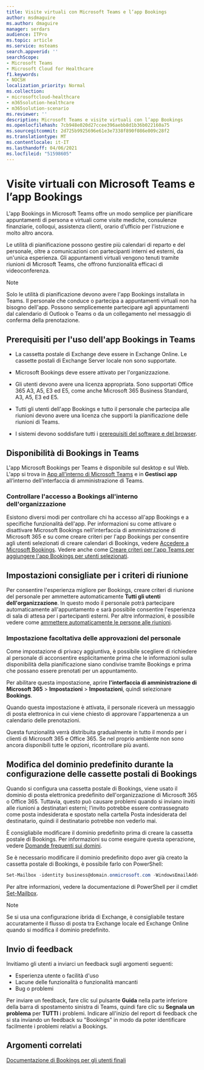 ```yaml
---
title: Visite virtuali con Microsoft Teams e l’app Bookings
author: msdmaguire
ms.author: dmaguire
manager: serdars
audience: ITPro
ms.topic: article
ms.service: msteams
search.appverid: ''
searchScope:
- Microsoft Teams
- Microsoft Cloud for Healthcare
f1.keywords:
- NOCSH
localization_priority: Normal
ms.collection:
- microsoftcloud-healthcare
- m365solution-healthcare
- m365solution-scenario
ms.reviewer: ''
description: Microsoft Teams e visite virtuali con l’app Bookings
ms.openlocfilehash: 7cb948e020d27ccee396aebb8d1b36b022160a75
ms.sourcegitcommit: 2d725b9925696e61e3e7338f890f086e009c28f2
ms.translationtype: MT
ms.contentlocale: it-IT
ms.lasthandoff: 04/06/2021
ms.locfileid: "51598605"
---
```

# <a name="virtual-visits-with-microsoft-teams-and-the-bookings-app"></a>Visite virtuali con Microsoft Teams e l’app Bookings

L'app Bookings in Microsoft Teams offre un modo semplice per pianificare appuntamenti di persona e virtuali come visite mediche, consulenze finanziarie, colloqui, assistenza clienti, orario d’ufficio per l'istruzione e molto altro ancora.

Le utilità di pianificazione possono gestire più calendari di reparto e del personale, oltre a comunicazioni con partecipanti interni ed esterni, da un'unica esperienza. Gli appuntamenti virtuali vengono tenuti tramite riunioni di Microsoft Teams, che offrono funzionalità efficaci di videoconferenza.

> [!NOTE]
> Solo le utilità di pianificazione devono avere l'app Bookings installata in Teams. Il personale che conduce o partecipa a appuntamenti virtuali non ha bisogno dell'app. Possono semplicemente partecipare agli appuntamenti dal calendario di Outlook o Teams o da un collegamento nel messaggio di conferma della prenotazione.

## <a name="prerequisites-for-using-the-bookings-app-in-teams"></a>Prerequisiti per l'uso dell'app Bookings in Teams

- La cassetta postale di Exchange deve essere in Exchange Online. Le cassette postali di Exchange Server locale non sono supportate.

- Microsoft Bookings deve essere attivato per l'organizzazione.

- Gli utenti devono avere una licenza appropriata. Sono supportati Office 365 A3, A5, E3 ed E5, come anche Microsoft 365 Business Standard, A3, A5, E3 ed E5.

- Tutti gli utenti dell'app Bookings e tutto il personale che partecipa alle riunioni devono avere una licenza che supporti la pianificazione delle riunioni di Teams.

- I sistemi devono soddisfare tutti i [prerequisiti del software e del browser](hardware-requirements-for-the-teams-app.md).

## <a name="availability-of-bookings-in-teams"></a>Disponibilità di Bookings in Teams

L'app Microsoft Bookings per Teams è disponibile sul desktop e sul Web. L'app si trova in [App all'interno di Microsoft Teams](https://teams.microsoft.com/l/app/4c4ec2e8-4a2c-4bce-8d8f-00fc664a4e5b?source=store-copy-link) e in **Gestisci app** all’interno dell'interfaccia di amministrazione di Teams.

### <a name="control-access-to-bookings-within-your-organization"></a>Controllare l'accesso a Bookings all'interno dell'organizzazione

Esistono diversi modi per controllare chi ha accesso all'app Bookings e a specifiche funzionalità dell'app. Per informazioni su come attivare o disattivare Microsoft Bookings nell'interfaccia di amministrazione di Microsoft 365 e su come creare criteri per l'app Bookings per consentire agli utenti selezionati di creare calendari di Bookings, vedere [Accedere a Microsoft Bookings](https://support.microsoft.com/en-us/office/get-access-to-microsoft-bookings-5382dc07-aaa5-45c9-8767-502333b214ce). Vedere anche come [Creare criteri per l'app Teams per aggiungere l'app Bookings per utenti selezionati](teams-app-setup-policies.md).

## <a name="recommended-meeting-policy-settings"></a>Impostazioni consigliate per i criteri di riunione

Per consentire l'esperienza migliore per Bookings, creare criteri di riunione del personale per ammettere automaticamente **Tutti gli utenti dell'organizzazione**. In questo modo il personale potrà partecipare automaticamente all'appuntamento e sarà possibile consentire l'esperienza di sala di attesa per i partecipanti esterni. Per altre informazioni, è possibile vedere come [ammettere automaticamente le persone alle riunioni](meeting-policies-participants-and-guests.md#automatically-admit-people).

### <a name="optional-staff-approvals-setting"></a>Impostazione facoltativa delle approvazioni del personale

Come impostazione di privacy aggiuntiva, è possibile scegliere di richiedere al personale di acconsentire esplicitamente prima che le informazioni sulla disponibilità della pianificazione siano condivise tramite Bookings e prima che possano essere prenotati per un appuntamento.  

Per abilitare questa impostazione, aprire **l'interfaccia di amministrazione di Microsoft 365** \> **Impostazioni** \> **Impostazioni**, quindi selezionare **Bookings**.

Quando questa impostazione è attivata, il personale riceverà un messaggio di posta elettronica in cui viene chiesto di approvare l'appartenenza a un calendario delle prenotazioni.  

Questa funzionalità verrà distribuita gradualmente in tutto il mondo per i clienti di Microsoft 365 e Office 365. Se nel proprio ambiente non sono ancora disponibili tutte le opzioni, ricontrollare più avanti.

## <a name="changing-your-default-domain-when-setting-up-bookings-mailboxes"></a>Modifica del dominio predefinito durante la configurazione delle cassette postali di Bookings

Quando si configura una cassetta postale di Bookings, viene usato il dominio di posta elettronica predefinito dell'organizzazione di Microsoft 365 o Office 365. Tuttavia, questo può causare problemi quando si inviano inviti alle riunioni a destinatari esterni; l'invito potrebbe essere contrassegnato come posta indesiderata e spostato nella cartella Posta indesiderata del destinatario, quindi il destinatario potrebbe non vederlo mai.

È consigliabile modificare il dominio predefinito prima di creare la cassetta postale di Bookings. Per informazioni su come eseguire questa operazione, vedere [Domande frequenti sui domini](/microsoft-365/admin/setup/domains-faq#how-do-i-set-or-change-the-default-domain-in-office-365).

Se è necessario modificare il dominio predefinito dopo aver già creato la cassetta postale di Bookings, è possibile farlo con PowerShell:

```PowerShell
Set-Mailbox -identity business@domain.onmicrosoft.com -WindowsEmailAddress business@domain.com -EmailAddresses business@domain.com
```

Per altre informazioni, vedere la documentazione di PowerShell per il cmdlet [Set-Mailbox](/powershell/module/exchange/mailboxes/set-mailbox).

> [!NOTE]
> Se si usa una configurazione ibrida di Exchange, è consigliabile testare accuratamente il flusso di posta tra Exchange locale ed Exchange Online quando si modifica il dominio predefinito.

## <a name="sending-feedback"></a>Invio di feedback

Invitiamo gli utenti a inviarci un feedback sugli argomenti seguenti:

  - Esperienza utente o facilità d'uso
  - Lacune delle funzionalità o funzionalità mancanti
  - Bug o problemi
  
Per inviare un feedback, fare clic sul pulsante **Guida** nella parte inferiore della barra di spostamento sinistra di Teams, quindi fare clic su **Segnala un problema** per **TUTTI** i problemi. Indicare all'inizio del report di feedback che si sta inviando un feedback su "Bookings" in modo da poter identificare facilmente i problemi relativi a Bookings.

## <a name="related-topics"></a>Argomenti correlati


  [Documentazione di Bookings per gli utenti finali](https://support.office.com/en-us/article/apps-and-services-cc1fba57-9900-4634-8306-2360a40c665b?ui=en-US&rs=en-US&ad=US#PickTab=Bookings)